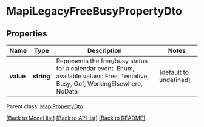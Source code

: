# MapiLegacyFreeBusyPropertyDto

## Properties
Name | Type | Description | Notes
------------ | ------------- | ------------- | -------------
**value** | **string** | Represents the free/busy status for a calendar event. Enum, available values: Free, Tentative, Busy, Oof, WorkingElsewhere, NoData | [default to undefined]

 Parent class: [MapiPropertyDto](MapiPropertyDto.md)

[[Back to Model list]](README.md#documentation-for-models) [[Back to API list]](README.md#documentation-for-api-endpoints) [[Back to README]](README.md)
